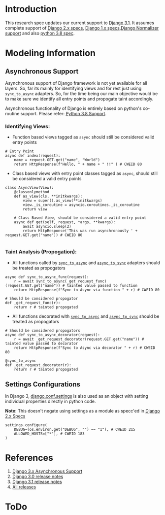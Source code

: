 # Introduction

This research spec updates our current support to [Django 3.1](https://docs.djangoproject.com/en/3.1/). It assumes complete support of [Django 2.x specs](https://veracode.atlassian.net/wiki/spaces/RES/pages/10918665/Django+2.x+Research), [Django 1.x specs](https://veracode.atlassian.net/wiki/spaces/RES/pages/10917825/Django+1.x+Research),[Django Normalizer support](https://veracode.atlassian.net/wiki/spaces/RES/pages/10917822/Django+1.x+Normalizer+Additions) and also [python 3.8 spec](https://veracode.atlassian.net/wiki/spaces/RES/pages/10917854/Python3+Refresh+v3.5+-+v3.8). 

# Modeling Information

## Asynchronous Support

Asynchronous support of Django framework is not yet available for all layers. So, far its mainly for identifying views and for rest just using `sync_to_async` adapters. So, for the time being our main objective would be to make sure we identify all entry points and propogate taint accordingly.

Asynchronous functionality of Django is entirely based on python's co-routine support. Please refer: [Python 3.8 Support](https://veracode.atlassian.net/wiki/spaces/RES/pages/10917854/Python3+Refresh+v3.5+-+v3.8#Python3Refreshv3.5-v3.8-AsynchronousI/O:).  

### Identifying Views:

- Function based views tagged as `async` should still be considered valid entry points

```
# Entry Point
async def index(request):
    name = request.GET.get("name", "World")
    return HttpResponse(f"Hello, " + name + " !!" ) # CWEID 80
```
- Class based views with entry point classes tagged as `async`, should still be considered a valid entry points

```
class AsyncView(View):
    @classonlymethod
    def as_view(cls, **initkwargs):
        view = super().as_view(**initkwargs)
        view._is_coroutine = asyncio.coroutines._is_coroutine
        return view

	# Class Based View, should be considered a valid entry point
    async def get(self, request, *args, **kwargs):
        await asyncio.sleep(2)
        return HttpResponse('This was run asynchronously ' + request.GET.get("name")) # CWEID 80


```

### Taint Analysis (Propogation):

- All functions called by [`sync_to_async`](https://docs.djangoproject.com/en/3.1/topics/async/#sync-to-async) and [`async_to_sync`](https://docs.djangoproject.com/en/3.1/topics/async/#async-to-sync) adapters should be treated as propogators

```
async def sync_to_async_func(request):
    r = await sync_to_async(_get_request_func)(request.GET.get("name")) # tainted value passed to function
    return HttpResponse(f"Sync to Async via function " + r) # CWEID 80

# Should be considered propogator
def _get_request_func(r):
    return r # tainted propogated
```
- All functions decorated with [`sync_to_async`](https://docs.djangoproject.com/en/3.1/topics/async/#sync-to-async) and [`async_to_sync`](https://docs.djangoproject.com/en/3.1/topics/async/#async-to-sync) should be treated as propogators

```
# Should be considered propogators
async def sync_to_async_decorator(request):
    r = await _get_request_decorator(request.GET.get("name")) # tainted value passed to decorator
    return HttpResponse(f"Sync to Async via decorator " + r) # CWEID 80
    
@sync_to_async
def _get_request_decorator(r):
    return r # tainted propogated
```


## Settings Configurations

In Django 3, [django.conf.settings](https://docs.djangoproject.com/en/3.1/topics/settings/#custom-default-settings) is also used as an object with setting individual properties directly in python code. 

**Note:** This doesn't negate using settings as a module as specc'ed in [Django 2.x Specs](https://veracode.atlassian.net/wiki/spaces/RES/pages/10918665/Django+2.x+Research#Django2.xResearch-Miscellaneousfindings)

```
settings.configure(
    DEBUG=(os.environ.get("DEBUG", "") == "1"), # CWEID 215
    ALLOWED_HOSTS=["*"], # CWEID 183
)
```

# References

1. [Django 3.x Asynchronous Support](https://docs.djangoproject.com/en/3.1/topics/async/#sync-to-async)
2. [Django 3.0 release notes](https://docs.djangoproject.com/en/3.1/releases/3.0/)
3. [Django 3.1 release notes](https://docs.djangoproject.com/en/3.1/releases/3.1/)
4. [All releases](https://docs.djangoproject.com/en/3.1/releases/)

# ToDo

